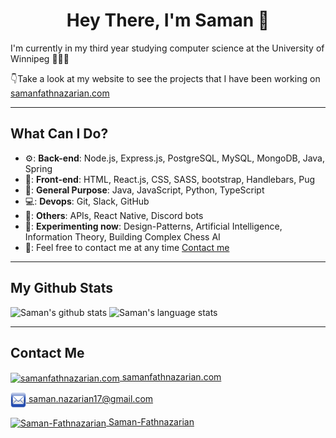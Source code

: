 <h1 align="Center">  Hey There, I'm Saman 👋</h1>

I'm currently in my third year studying computer science at the University of Winnipeg 👨🏻‍🎓

👇Take a look at my website to see the projects that I have been working on<br/>
<a href="https://www.samanfathnazarian.com">samanfathnazarian.com</a>

---

## What Can I Do?

- ⚙️: **Back-end**: Node.js, Express.js, PostgreSQL, MySQL, MongoDB, Java, Spring
- 📰: **Front-end**: HTML, React.js, CSS, SASS, bootstrap, Handlebars, Pug
- 🔖: **General Purpose**: Java, JavaScript, Python, TypeScript
- 💻: **Devops**: Git, Slack, GitHub
- 🤔: **Others**: APIs, React Native, Discord bots
- 🔧: **Experimenting now**: Design-Patterns, Artificial Intelligence, Information Theory, Building Complex Chess AI
- 👐: Feel free to contact me at any time [Contact me](#contact-me)

---

## My Github Stats

<img  width="400" alt="Saman's github stats" src="https://github-readme-stats.vercel.app/api?username=samanfathnazarian&show_icons=true&theme=merko">

<img  width="400" alt="Saman's language stats" src="https://github-readme-stats.vercel.app/api/top-langs/?username=samanfathnazarian&langs_count=10&theme=tokyonight&layout=compact" >

---

## Contact Me

<p>

<a href="https://www.samanfathnazarian.com"><img align="center" src="https://cdn-icons-png.flaticon.com/512/1087/1087815.png" alt="samanfathnazarian.com" height="25" width="25" /> samanfathnazarian.com</a>

<a href = "mailto: saman.nazarian17@gmail.com" target="_blank"><img align="center" src="img/email-icon.png" alt="saman.nazarian17@gmail.com" height="25" width="25" /> saman.nazarian17@gmail.com</a>

<a href="https://www.linkedin.com/in/saman-fathnazarian/" target="_blank"><img align="center" src="https://www.vectorlogo.zone/logos/linkedin/linkedin-icon.svg" alt="Saman-Fathnazarian" height="25" width="25" /> Saman-Fathnazarian</a>

</p>
